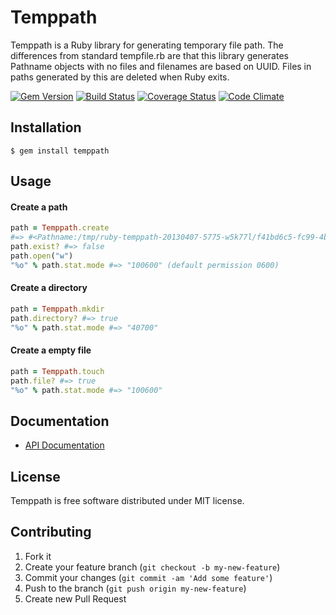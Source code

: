 # Temppath

Temppath is a Ruby library for generating temporary file path. The differences
from standard tempfile.rb are that this library generates Pathname objects with
no files and filenames are based on UUID. Files in paths generated by this are
deleted when Ruby exits.

[![Gem Version](https://badge.fury.io/rb/temppath.png)](http://badge.fury.io/rb/temppath) [![Build Status](https://travis-ci.org/keita/temppath.png?branch=master)](https://travis-ci.org/keita/temppath) [![Coverage Status](https://coveralls.io/repos/keita/temppath/badge.png?branch=master)](https://coveralls.io/r/keita/temppath) [![Code Climate](https://codeclimate.com/github/keita/temppath.png)](https://codeclimate.com/github/keita/temppath)

## Installation

    $ gem install temppath

## Usage

#### Create a path

```ruby
path = Temppath.create
#=> #<Pathname:/tmp/ruby-temppath-20130407-5775-w5k77l/f41bd6c5-fc99-4b7a-8f68-95b7ae4a6b22>
path.exist? #=> false
path.open("w")
"%o" % path.stat.mode #=> "100600" (default permission 0600)
```

#### Create a directory

```ruby
path = Temppath.mkdir
path.directory? #=> true
"%o" % path.stat.mode #=> "40700"
```

#### Create a empty file

```ruby
path = Temppath.touch
path.file? #=> true
"%o" % path.stat.mode #=> "100600"
```

## Documentation

- [API Documentation](http://www.rubydoc.info/gems/temppath/)

## License

Temppath is free software distributed under MIT license.

## Contributing

1. Fork it
2. Create your feature branch (`git checkout -b my-new-feature`)
3. Commit your changes (`git commit -am 'Add some feature'`)
4. Push to the branch (`git push origin my-new-feature`)
5. Create new Pull Request
